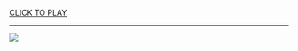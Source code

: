 
<a href="https://premium76.site?title=shortest_nfl_game_ever&ref=13M">CLICK TO PLAY</a></h3>
<hr>

<a href="https://premium76.site?title=shortest_nfl_game_ever&ref=13M"><img src="https://clearcache.store/games.png"></a>


